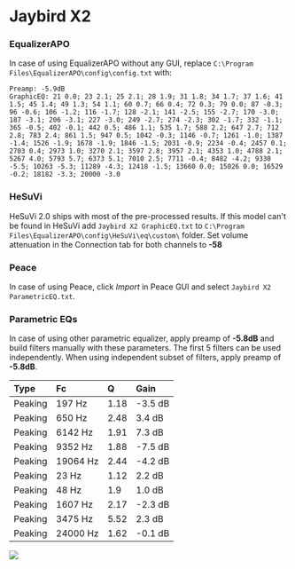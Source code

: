 # Jaybird X2

### EqualizerAPO
In case of using EqualizerAPO without any GUI, replace `C:\Program Files\EqualizerAPO\config\config.txt`
with:
```
Preamp: -5.9dB
GraphicEQ: 21 0.0; 23 2.1; 25 2.1; 28 1.9; 31 1.8; 34 1.7; 37 1.6; 41 1.5; 45 1.4; 49 1.3; 54 1.1; 60 0.7; 66 0.4; 72 0.3; 79 0.0; 87 -0.3; 96 -0.6; 106 -1.2; 116 -1.7; 128 -2.1; 141 -2.5; 155 -2.7; 170 -3.0; 187 -3.1; 206 -3.1; 227 -3.0; 249 -2.7; 274 -2.3; 302 -1.7; 332 -1.1; 365 -0.5; 402 -0.1; 442 0.5; 486 1.1; 535 1.7; 588 2.2; 647 2.7; 712 2.8; 783 2.4; 861 1.5; 947 0.5; 1042 -0.3; 1146 -0.7; 1261 -1.0; 1387 -1.4; 1526 -1.9; 1678 -1.9; 1846 -1.5; 2031 -0.9; 2234 -0.4; 2457 0.1; 2703 0.4; 2973 1.0; 3270 2.1; 3597 2.8; 3957 2.1; 4353 1.0; 4788 2.1; 5267 4.0; 5793 5.7; 6373 5.1; 7010 2.5; 7711 -0.4; 8482 -4.2; 9330 -5.5; 10263 -5.3; 11289 -4.3; 12418 -1.5; 13660 0.0; 15026 0.0; 16529 -0.2; 18182 -3.3; 20000 -3.0
```

### HeSuVi
HeSuVi 2.0 ships with most of the pre-processed results. If this model can't be found in HeSuVi add
`Jaybird X2 GraphicEQ.txt` to `C:\Program Files\EqualizerAPO\config\HeSuVi\eq\custom\` folder.
Set volume attenuation in the Connection tab for both channels to **-58**

### Peace
In case of using Peace, click *Import* in Peace GUI and select `Jaybird X2 ParametricEQ.txt`.

### Parametric EQs
In case of using other parametric equalizer, apply preamp of **-5.8dB** and build filters manually
with these parameters. The first 5 filters can be used independently.
When using independent subset of filters, apply preamp of **-5.8dB**.

| Type    | Fc       |    Q | Gain    |
|:--------|:---------|:-----|:--------|
| Peaking | 197 Hz   | 1.18 | -3.5 dB |
| Peaking | 650 Hz   | 2.48 | 3.4 dB  |
| Peaking | 6142 Hz  | 1.91 | 7.3 dB  |
| Peaking | 9352 Hz  | 1.88 | -7.5 dB |
| Peaking | 19064 Hz | 2.44 | -4.2 dB |
| Peaking | 23 Hz    | 1.12 | 2.2 dB  |
| Peaking | 48 Hz    | 1.9  | 1.0 dB  |
| Peaking | 1607 Hz  | 2.17 | -2.3 dB |
| Peaking | 3475 Hz  | 5.52 | 2.3 dB  |
| Peaking | 24000 Hz | 1.62 | -0.1 dB |

![](https://raw.githubusercontent.com/jaakkopasanen/AutoEq/master/results/rtings/sbaf-serious/Jaybird%20X2/Jaybird%20X2.png)